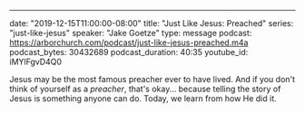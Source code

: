 ---
date: "2019-12-15T11:00:00-08:00"
title: "Just Like Jesus: Preached"
series: "just-like-jesus"
speaker: "Jake Goetze"
type: message
podcast: https://arborchurch.com/podcast/just-like-jesus-preached.m4a
podcast_bytes: 30432689
podcast_duration: 40:35
youtube_id: iMYlFgvD4Q0

Jesus may be the most famous preacher ever to have lived. And if you don't think of yourself as a *preacher*, that's okay... because telling the story of Jesus is something anyone can do. Today, we learn from how He did it.
